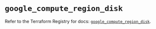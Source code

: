 # `google_compute_region_disk`

Refer to the Terraform Registry for docs: [`google_compute_region_disk`](https://registry.terraform.io/providers/hashicorp/google/6.44.0/docs/resources/compute_region_disk).

